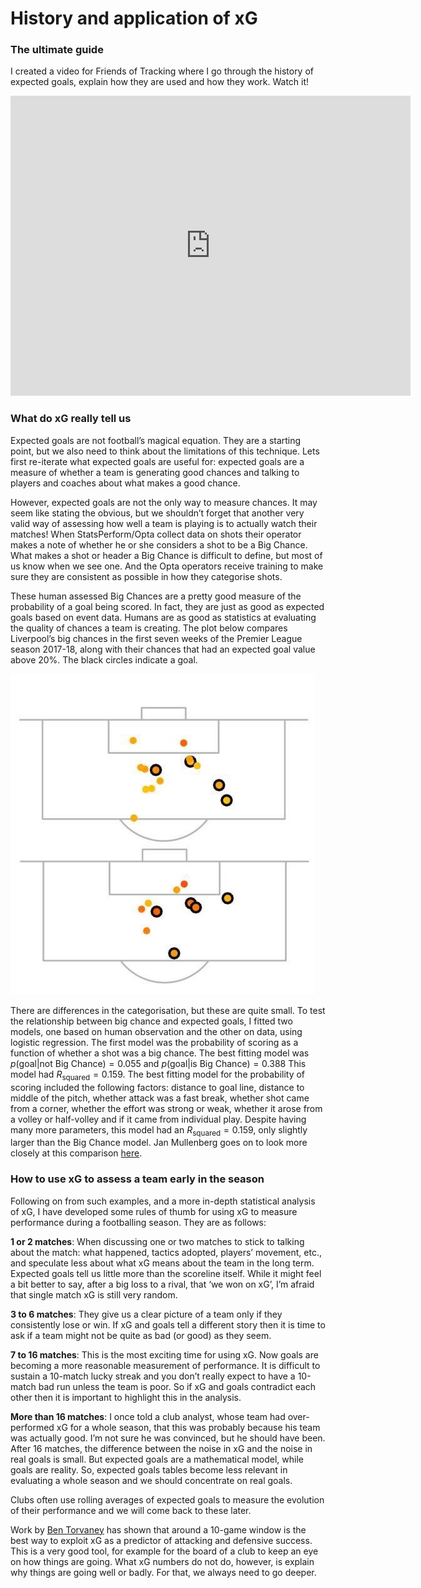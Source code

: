 History and application of xG
=============================

### The ultimate guide

I created a video for Friends of Tracking where I go through the
history of expected goals, explain how they are used and how they work.
Watch it!

<iframe width="640" height="480" src="https://www.youtube.com/embed/310_eW0hUqQ" title="YouTube video player" frameborder="0" allow="accelerometer; autoplay; clipboard-write; encrypted-media; gyroscope; picture-in-picture" allowfullscreen></iframe>



### What do xG really tell us

Expected goals are not football’s magical equation. They are a starting point, but we also need to think about the limitations of this technique.
Lets first re-iterate what expected goals are useful for: expected goals are a measure of whether a team is generating good chances and talking to 
players and coaches about what makes a good chance. 

However, expected goals are not the only way to measure chances. It may seem like stating the obvious, 
but we shouldn’t forget that another very valid way of assessing how well a team is playing is to actually watch their matches!
When StatsPerform/Opta collect data on shots their operator makes a note of whether he or she considers a shot to be a Big Chance. 
What makes a shot or header a Big Chance is difficult to define, but most of us know when we see one. And the Opta 
operators receive training to make sure they are consistent as possible in how they categorise shots.

These human assessed Big Chances are a pretty good measure of the probability of a goal being scored. 
In fact, they are just as good as expected goals based on event data. 
Humans are as good as statistics at evaluating the quality of chances a team is creating. 
The plot below compares Liverpool’s big chances in the first seven weeks of the Premier League season 2017-18, along with their chances that had an expected 
goal value above 20%. The black circles indicate a goal.

![](../images/lesson2/LiverpoolxG2017.jpg)

There are differences in the categorisation, but these are quite small. To test the relationship between 
big chance and expected goals, I fitted two models, one based on human observation and the other on data, 
using logistic regression. The first model was the probability of scoring as a function of 
whether a shot was a big chance. The best fitting model was
$p( \mbox{goal} | \mbox{not Big Chance}) = 0.055$  and $p( \mbox{goal} | \mbox{is Big Chance}) = 0.388$
This model had $R_\mbox{squared}=0.159$. The best fitting model for the probability of scoring included the following factors: 
distance to goal line, distance to middle of the pitch, whether attack was a fast break, whether shot came from a corner, 
whether the effort was strong or weak, whether it arose from a volley or half-volley and if it came from individual play. 
Despite having many more parameters, this model had an $R_\mbox{squared}=0.159$, only slightly larger than the Big Chance model. 
Jan Mullenberg goes on to look more closely at 
this comparison [here](http://www.tussendelinies.nl/expected-goals-uitgelegd).

### How to use xG to assess a team early in the season

Following on from such examples, and a more in-depth statistical analysis of xG, 
I have developed some rules of thumb for using xG to measure performance during a footballing season. 
They are as follows:

**1 or 2 matches**: When discussing one or two matches to stick to talking about the match: what happened, tactics adopted, players’ movement, etc., and speculate less about what xG means about the team in the long term. Expected goals tell us little more than the scoreline itself. While it might feel a bit better to say, after a big loss to a rival, that ‘we won on xG’, I’m afraid that single match xG is still very random.  

 

**3 to 6 matches**:  They give us a clear picture of a team only if they consistently lose or win. If xG and goals tell a different story then it is time to ask if a team might not be quite as bad (or good) as they seem.

 

**7 to 16 matches**: This is the most exciting time for using xG. Now goals are becoming a more reasonable measurement of performance. It is difficult to sustain a 10-match lucky streak and you don’t really expect to have a 10-match bad run unless the team is poor. So if xG and goals contradict each other then it is important to highlight this in the analysis.

 

**More than 16 matches**: I once told a club analyst, whose team had over-performed xG for a whole season, that this was probably because his team was actually good. I’m not sure he was convinced, but he should have been. After 16 matches, the difference between the noise in xG and the noise in real goals is small. But expected goals are a mathematical model, while goals are reality. So, expected goals tables become less relevant in evaluating a whole season and we should concentrate on real goals.


Clubs often use rolling averages of expected goals to measure the evolution of their performance and we will come back to these later. 

Work by [Ben Torvaney](https://www.statsandsnakeoil.com/2021/06/17/xg-vs-goals-time-discounting/) 
has shown that around a 10-game window is the best way to exploit xG as a predictor of attacking and defensive success. 
This is a very good tool, for example for the board of a club to keep an eye on how things are going. 
What xG numbers do not do, however, is explain why things are going well or badly. For that, we always need to go deeper.





